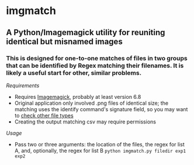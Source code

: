 imgmatch
========

A Python/Imagemagick utility for reuniting identical but misnamed images
------------------------------------------------------------------------

### This is designed for one-to-one matches of files in two groups that can be identified by Regex matching their filenames. It is likely a useful start for other, similar problems.

*Requirements*
+ Requires [Imagemagick](http://www.imagemagick.org/), probably at least version 6.8 
+ Original application only involved .png files of identical size; the matching uses the identify command's signature field, so you may want to [check other file types](http://www.imagemagick.org/script/identify.php)
+ Creating the output matching csv may require permissions

*Usage*
+ Pass two or three arguments: the location of the files, the regex for list A, and, optionally, the regex for list B
` python imgmatch.py filedir exp1 exp2 `

